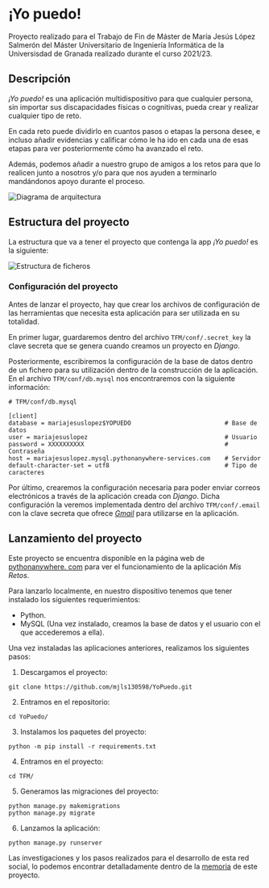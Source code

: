 # ¡Yo puedo!

Proyecto realizado para el Trabajo de Fin de Máster de María Jesús López 
Salmerón del Máster Universitario de Ingeniería Informática de la 
Universisdad de Granada realizado durante el curso 2021/23.

## Descripción

*¡Yo puedo!* es una aplicación multidispositivo para que cualquier persona, 
sin importar sus discapacidades físicas o cognitivas, pueda crear y realizar 
cualquier tipo de reto. 
 
En cada reto puede dividirlo en cuantos pasos o etapas la persona desee, e 
incluso añadir evidencias y calificar cómo le ha ido en cada una de esas 
etapas para ver posteriormente cómo ha avanzado el reto.

Además, podemos añadir a nuestro grupo de amigos a los retos para que lo 
realicen junto a nosotros y/o para que nos ayuden a terminarlo mandándonos 
apoyo durante el proceso.

![Diagrama de arquitectura](Imágenes/Diagrama%20de%20arquitectura%20.png)

## Estructura del proyecto

La estructura que va a tener el proyecto que contenga la app *¡Yo puedo!* es 
la siguiente:

![Estructura de ficheros](Imágenes/Estructura%20de%20ficheros.png)

### Configuración del proyecto
Antes de lanzar el proyecto, hay que crear los archivos de configuración de 
las herramientas que necesita esta aplicación para ser utilizada en su 
totalidad.

En primer lugar, guardaremos dentro del archivo ```TFM/conf/.secret_key``` 
la clave secreta que se genera cuando creamos un proyecto en *Django*.

Posteriormente, escribiremos la configuración de la base de datos dentro de un 
fichero para su utilización dentro de la construcción de la aplicación. En el 
archivo ```TFM/conf/db.mysql``` nos encontraremos con la siguiente información:

```commandline
# TFM/conf/db.mysql

[client]
database = mariajesuslopez$YOPUEDO                          # Base de datos
user = mariajesuslopez                                      # Usuario
password = XXXXXXXXXX                                       # Contraseña
host = mariajesuslopez.mysql.pythonanywhere-services.com    # Servidor
default-character-set = utf8                                # Tipo de caracteres
```

Por último, crearemos la configuración necesaria para poder enviar 
correos electrónicos a través de la aplicación creada con *Django*. Dicha 
configuración la veremos implementada dentro del archivo ```TFM/conf/.email```
con la clave secreta que ofrece [*Gmail*](https://www.sitepoint.com/django-send-email/)
para utilizarse en la aplicación.

## Lanzamiento del proyecto

Este proyecto se encuentra disponible en la página web de [pythonanywhere.
com](http://mariajesuslopez.pythonanywhere.com/) para ver el funcionamiento 
de la aplicación *Mis Retos*.

Para lanzarlo localmente, en nuestro dispositivo tenemos que tener instalado 
los siguientes requerimientos:
* Python.
* MySQL (Una vez instalado, creamos la base de datos y el usuario con el que 
  accederemos a ella).

Una vez instaladas las aplicaciones anteriores, realizamos los siguientes pasos:

1. Descargamos el proyecto:
```commandline
git clone https://github.com/mjls130598/YoPuedo.git
```
2. Entramos en el repositorio:
```commandline
cd YoPuedo/
```
3. Instalamos los paquetes del proyecto:
```commandline
python -m pip install -r requirements.txt
```
4. Entramos en el proyecto:
```commandline
cd TFM/
```
5. Generamos las migraciones del proyecto:
```commandline
python manage.py makemigrations
python manage.py migrate
```
6. Lanzamos la aplicación:
```commandline
python manage.py runserver
```

Las investigaciones y los pasos realizados para el desarrollo de esta red 
social, lo podemos encontrar detalladamente dentro de la [memoria](Memoria%20TFM.pdf) de este 
proyecto.